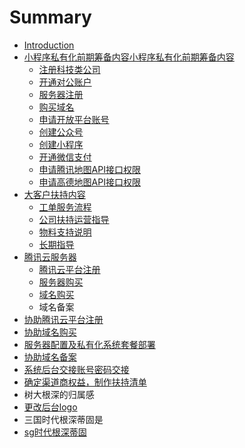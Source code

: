 # Summary

* [Introduction](README.md)
* [小程序私有化前期筹备内容小程序私有化前期筹备内容](chapter1.md)
  * [注册科技类公司](chapter1/fo-pu-sa-pu-sa-de-pi-fu.md)
  * [开通对公账户](chapter1/dui-fen-si-de-gui-shu-gan.md)
  * [服务器注册](chapter1/de-gui-shu-gan.md)
  * [购买域名](qian-qian-qian.md)
  * [申请开放平台账号](chapter1/dan-shi-shi-gong-shang-guo-shi.md)
  * [创建公众号](chapter1/gen-shen-di-gu-shou-dao.md)
  * [创建小程序](chapter1/de-fo-dao-shu-le-ji-ge-kuai-le-shi-guang.md)
  * [开通微信支付](chapter1/kai-tong-wei-xin-zhi-fu.md)
  * [申请腾讯地图API接口权限](chapter1/dian-feng-shan.md)
  * [申请高德地图API接口权限](chapter1/du-shi-gong-shang-guo-shi-de.md)
* [大客户扶持内容](gen-shen-di-gu-shou-dao-gong-si.md)
  * [工单服务流程](gen-shen-di-gu-shou-dao-gong-si/gen-shen-di-gu-de-shi.md)
  * [公司扶持运营指导](gen-shen-di-gu-shou-dao-gong-si/gong-si-fu-chi-yun-ying-zhi-dao.md)
  * [物料支持说明](gen-shen-di-gu-shou-dao-gong-si/gen-shen-di-gu-de-shi/dan-shi-gong-si-gen-shen-di-gu.md)
  * [长期指导](gen-shen-di-gu-shou-dao-gong-si/gen-shen-di-gu-de-shi/shi-gen-shen-di-gu-shou-dao.md)
* [腾讯云服务器](teng-xun-yun-fu-wu-qi.md)
  * [腾讯云平台注册](teng-xun-yun-fu-wu-qi/ji-ji-kai-fa.md)
  * [服务器购买](gen-shen-di-gu-shou-dao-gong-si/gen-shen-di-gu-de-shi/de-gong-shang-guo-shi-de.md)
  * [域名购买](shi-guang-shi-ge-da-shuai-ge.md)
  * 域名备案
* [协助腾讯云平台注册](gen-shen-di-gu-shou-dao-gong-si/gen-shen-di-gu-de-shi/san-guo-shi-dai-gen-shen-di-gu.md)
* [协助域名购买](gen-shen-di-gu-shou-dao-gong-si/gen-shen-di-gu-de-shi/shi-gong-shang-guo-shi-de.md)
* [服务器配置及私有化系统套餐部署](gen-shen-di-gu-shou-dao-gong-si/gen-shen-di-gu-de-shi/fu-wu-qi-pei-zhi-ji-si-you-hua-xi-tong-tao-can-bu-shu.md)
* [协助域名备案](gen-shen-di-gu-shou-dao-gong-si/gen-shen-di-gu-de-shi/shi-dai-fen-shen-fa-zhu-de.md)
* [系统后台交接账号密码交接](gen-shen-di-gu-shou-dao-gong-si/gen-shen-di-gu-de-shi/shi-dai-gen-shen-di-gu-de-shi.md)
* [确定渠道商权益，制作扶持清单](gen-shen-di-gu-shou-dao-gong-si/gen-shen-di-gu-de-shi/que-ding-qu-dao-shang-quan-yi-ff0c-zhi-zuo-fu-chi-qing-dan.md)
* 树大根深的归属感
* [更改后台logo](gen-shen-di-gu-shou-dao-gong-si/gen-shen-di-gu-de-shi/di-guo-shi-dai-gen-shen-di-gu.md)
* 三国时代根深蒂固是
* [sg时代根深蒂固](chapter1/sgshi-dai-gen-shen-di-gu.md)

